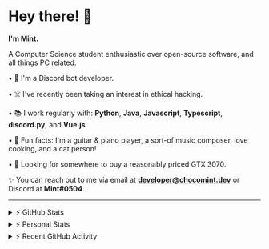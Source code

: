 # Hey there! 👋

**I'm Mint.**

A Computer Science student enthusiastic over open-source software, and all things PC related.

• 👾 I'm a Discord bot developer.

• ☠️ I've recently been taking an interest in ethical hacking.

• 📚 I work regularly with: **Python**, **Java**, **Javascript**, **Typescript**, **discord.py**, and **Vue.js**.

• 🍛 Fun facts: I'm a guitar & piano player, a sort-of music composer, love cooking, and a cat person!

• 🔎 Looking for somewhere to buy a reasonably priced GTX 3070.

✨ You can reach out to me via email at **developer@chocomint.dev** or Discord at **Mint#0504**.

---

<details>
    <summary>⚡ GitHub Stats</summary>

<img height="160px" align="center" alt="Mint's GitHub Stats" src="https://github-readme-stats-lunarmint.vercel.app/api?username=lunarmint&count_private=true&show_icons=true&hide_title=true&hide_border=true&title_color=00ffdf&icon_color=00ffdf&text_color=141823&bg_color=0,4158d0,c850c0,ffcc70&include_all_commits=false"/>

<img align="center" alt="Mint's Most Used Languages" src="https://github-readme-stats-lunarmint.vercel.app/api/top-langs/?username=lunarmint&hide_title=true&hide_border=true&langs_count=8&layout=compact&title_color=141823&bg_color=0,ffcc70,c850c0,4158d0"/>

</details>

<details>
    <summary>⚡ Personal Stats</summary>

<!--START_SECTION:waka-->
![Profile Views](http://img.shields.io/badge/Profile%20Views-19-blue)

![Lines of code](https://img.shields.io/badge/From%20Hello%20World%20I%27ve%20Written-164827%20lines%20of%20code-blue)

**I'm a Night 🦉** 

```text
🌞 Morning    91 commits     ██████░░░░░░░░░░░░░░░░░░░   25.28% 
🌆 Daytime    86 commits     ██████░░░░░░░░░░░░░░░░░░░   23.89% 
🌃 Evening    117 commits    ████████░░░░░░░░░░░░░░░░░   32.5% 
🌙 Night      66 commits     ████░░░░░░░░░░░░░░░░░░░░░   18.33%

```
📅 **I'm Most Productive on Thursday** 

```text
Monday       76 commits     █████░░░░░░░░░░░░░░░░░░░░   21.11% 
Tuesday      46 commits     ███░░░░░░░░░░░░░░░░░░░░░░   12.78% 
Wednesday    32 commits     ██░░░░░░░░░░░░░░░░░░░░░░░   8.89% 
Thursday     86 commits     ██████░░░░░░░░░░░░░░░░░░░   23.89% 
Friday       47 commits     ███░░░░░░░░░░░░░░░░░░░░░░   13.06% 
Saturday     45 commits     ███░░░░░░░░░░░░░░░░░░░░░░   12.5% 
Sunday       28 commits     ██░░░░░░░░░░░░░░░░░░░░░░░   7.78%

```


📊 **This Week I Spent My Time On** 

```text
💬 Programming Languages: 
YAML                     2 hrs 15 mins       ██████████████░░░░░░░░░░░   57.15% 
Other                    48 mins             █████░░░░░░░░░░░░░░░░░░░░   20.37% 
HTML                     19 mins             ██░░░░░░░░░░░░░░░░░░░░░░░   8.28% 
Python                   14 mins             █░░░░░░░░░░░░░░░░░░░░░░░░   6.21% 
Nginx configuration file 14 mins             █░░░░░░░░░░░░░░░░░░░░░░░░   6.19%

🔥 Editors: 
PyCharm                  3 hrs 57 mins       █████████████████████████   100.0%

🐱‍💻 Projects: 
spotipyn                 3 hrs 45 mins       ███████████████████████░░   95.0% 
Chiya                    11 mins             █░░░░░░░░░░░░░░░░░░░░░░░░   5.0%

💻 Operating System: 
Windows                  3 hrs 57 mins       █████████████████████████   100.0%

```

**I Mostly Code in Python** 

```text
Python                   7 repos             ████████░░░░░░░░░░░░░░░░░   31.82% 
C                        5 repos             █████░░░░░░░░░░░░░░░░░░░░   22.73% 
Java                     3 repos             ███░░░░░░░░░░░░░░░░░░░░░░   13.64% 
Clojure                  2 repos             ██░░░░░░░░░░░░░░░░░░░░░░░   9.09% 
Scala                    2 repos             ██░░░░░░░░░░░░░░░░░░░░░░░   9.09%

```



 Last Updated on 07/11/2021
<!--END_SECTION:waka-->

</details>

<details>
    <summary>⚡ Recent GitHub Activity</summary>

<!--START_SECTION:activity-->
1. 🎉 Merged PR [#125](https://github.com/ranimepiracy/chiya/pull/125) in [ranimepiracy/chiya](https://github.com/ranimepiracy/chiya)
2. 🎉 Merged PR [#124](https://github.com/ranimepiracy/chiya/pull/124) in [ranimepiracy/chiya](https://github.com/ranimepiracy/chiya)
3. ❌ Closed PR [#1](https://github.com/lunarmint/spotipyn/pull/1) in [lunarmint/spotipyn](https://github.com/lunarmint/spotipyn)
4. 🎉 Merged PR [#2](https://github.com/lunarmint/spotipyn/pull/2) in [lunarmint/spotipyn](https://github.com/lunarmint/spotipyn)
5. 🗣 Commented on [#1](https://github.com/lunarmint/spotipyn/issues/1) in [lunarmint/spotipyn](https://github.com/lunarmint/spotipyn)
<!--END_SECTION:activity-->

</details>
